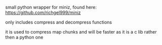 small python wrapper for miniz, found here: https://github.com/richgel999/miniz
 
only includes compress and decompress functions

it is used to compress map chunks and will be faster as it is a c lib rather then a python one
